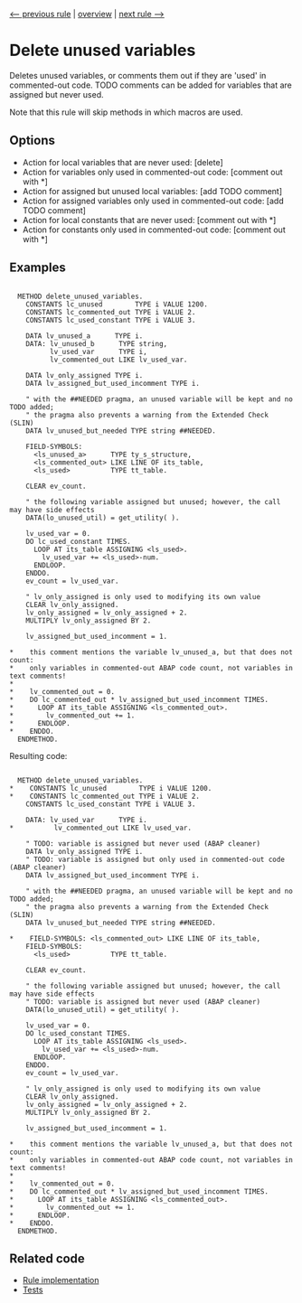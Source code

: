 [<-- previous rule](LocalDeclarationOrderRule.md) | [overview](../rules.md) | [next rule -->](ChainOfOneRule.md)

# Delete unused variables

Deletes unused variables, or comments them out if they are 'used' in commented-out code. TODO comments can be added for variables that are assigned but never used.

Note that this rule will skip methods in which macros are used.

## Options

* Action for local variables that are never used: \[delete\]
* Action for variables only used in commented-out code: \[comment out with \*\]
* Action for assigned but unused local variables: \[add TODO comment\]
* Action for assigned variables only used in commented-out code: \[add TODO comment\]
* Action for local constants that are never used: \[comment out with \*\]
* Action for constants only used in commented-out code: \[comment out with \*\]

## Examples


```ABAP

  METHOD delete_unused_variables.
    CONSTANTS lc_unused        TYPE i VALUE 1200.
    CONSTANTS lc_commented_out TYPE i VALUE 2.
    CONSTANTS lc_used_constant TYPE i VALUE 3.

    DATA lv_unused_a      TYPE i.
    DATA: lv_unused_b      TYPE string,
          lv_used_var      TYPE i,
          lv_commented_out LIKE lv_used_var.

    DATA lv_only_assigned TYPE i.
    DATA lv_assigned_but_used_incomment TYPE i.

    " with the ##NEEDED pragma, an unused variable will be kept and no TODO added;
    " the pragma also prevents a warning from the Extended Check (SLIN)
    DATA lv_unused_but_needed TYPE string ##NEEDED.

    FIELD-SYMBOLS:
      <ls_unused_a>      TYPE ty_s_structure,
      <ls_commented_out> LIKE LINE OF its_table,
      <ls_used>          TYPE tt_table.

    CLEAR ev_count.

    " the following variable assigned but unused; however, the call may have side effects
    DATA(lo_unused_util) = get_utility( ). 

    lv_used_var = 0.
    DO lc_used_constant TIMES.
      LOOP AT its_table ASSIGNING <ls_used>.
        lv_used_var += <ls_used>-num.
      ENDLOOP.
    ENDDO.
    ev_count = lv_used_var.

    " lv_only_assigned is only used to modifying its own value
    CLEAR lv_only_assigned.
    lv_only_assigned = lv_only_assigned + 2.
    MULTIPLY lv_only_assigned BY 2.

    lv_assigned_but_used_incomment = 1.

*    this comment mentions the variable lv_unused_a, but that does not count:
*    only variables in commented-out ABAP code count, not variables in text comments!
*
*    lv_commented_out = 0.
*    DO lc_commented_out * lv_assigned_but_used_incomment TIMES.
*      LOOP AT its_table ASSIGNING <ls_commented_out>.
*        lv_commented_out += 1.
*      ENDLOOP.
*    ENDDO.
  ENDMETHOD.
```

Resulting code:

```ABAP

  METHOD delete_unused_variables.
*    CONSTANTS lc_unused        TYPE i VALUE 1200.
*    CONSTANTS lc_commented_out TYPE i VALUE 2.
    CONSTANTS lc_used_constant TYPE i VALUE 3.

    DATA: lv_used_var      TYPE i.
*          lv_commented_out LIKE lv_used_var.

    " TODO: variable is assigned but never used (ABAP cleaner)
    DATA lv_only_assigned TYPE i.
    " TODO: variable is assigned but only used in commented-out code (ABAP cleaner)
    DATA lv_assigned_but_used_incomment TYPE i.

    " with the ##NEEDED pragma, an unused variable will be kept and no TODO added;
    " the pragma also prevents a warning from the Extended Check (SLIN)
    DATA lv_unused_but_needed TYPE string ##NEEDED.

*    FIELD-SYMBOLS: <ls_commented_out> LIKE LINE OF its_table,
    FIELD-SYMBOLS:
      <ls_used>          TYPE tt_table.

    CLEAR ev_count.

    " the following variable assigned but unused; however, the call may have side effects
    " TODO: variable is assigned but never used (ABAP cleaner)
    DATA(lo_unused_util) = get_utility( ).

    lv_used_var = 0.
    DO lc_used_constant TIMES.
      LOOP AT its_table ASSIGNING <ls_used>.
        lv_used_var += <ls_used>-num.
      ENDLOOP.
    ENDDO.
    ev_count = lv_used_var.

    " lv_only_assigned is only used to modifying its own value
    CLEAR lv_only_assigned.
    lv_only_assigned = lv_only_assigned + 2.
    MULTIPLY lv_only_assigned BY 2.

    lv_assigned_but_used_incomment = 1.

*    this comment mentions the variable lv_unused_a, but that does not count:
*    only variables in commented-out ABAP code count, not variables in text comments!
*
*    lv_commented_out = 0.
*    DO lc_commented_out * lv_assigned_but_used_incomment TIMES.
*      LOOP AT its_table ASSIGNING <ls_commented_out>.
*        lv_commented_out += 1.
*      ENDLOOP.
*    ENDDO.
  ENDMETHOD.
```

## Related code

* [Rule implementation](../../com.sap.adt.abapcleaner/src/com/sap/adt/abapcleaner/rules/declarations/UnusedVariablesRule.java)
* [Tests](../../test/com.sap.adt.abapcleaner.test/src/com/sap/adt/abapcleaner/rules/declarations/UnusedVariablesTest.java)

